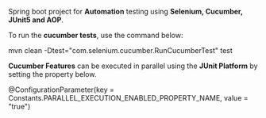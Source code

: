 Spring boot project for <b>Automation</b> testing using <b>Selenium, Cucumber, JUnit5 and AOP</b>.

To run the <b>cucumber tests</b>, use the command below:

mvn clean -Dtest="com.selenium.cucumber.RunCucumberTest" test

<b>Cucumber Features</b> can be executed in parallel using the <b>JUnit Platform</b> by setting the property below.

@ConfigurationParameter(key = Constants.PARALLEL_EXECUTION_ENABLED_PROPERTY_NAME, value = "true")

